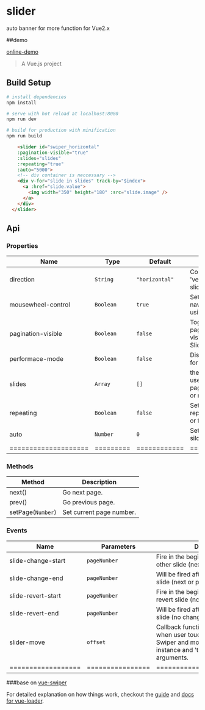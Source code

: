 # slider 
auto banner for more function for Vue2.x

##demo

[online-demo](https://cdn.rawgit.com/bajian/vue-slider/master/dist/demo2.html)

> A Vue.js project

## Build Setup

``` bash
# install dependencies
npm install

# serve with hot reload at localhost:8080
npm run dev

# build for production with minification
npm run build

```

```html
    <slider id="swiper_horizontal"
    :pagination-visible="true"
    :slides="slides"
    :repeating="true"
    :auto="5000">
    <!-- div container is neccessary -->
    <div v-for="slide in slides" track-by="$index">
      <a :href="slide.value">
        <img width="350" height="180" :src="slide.image" />
      </a>
    </div>
  </slider>
```

## Api
### Properties
| Name                 | Type      | Default      | Description                                                        |
|----------------------|-----------|--------------|--------------------------------------------------------------------|
| direction            | `String`  | `"horizontal"` | Could be 'horizontal' or 'vertical' (for vertical slider).         |
| mousewheel-control   | `Boolean` | `true`       | Set to true to enable navigation through slides using mouse wheel. |
| pagination-visible   | `Boolean` | `false`      | Toggle (hide/true) pagination container visibility when click on Slider's container    |
| performace-mode      | `Boolean` | `false`      | Disable advance effect for better performance.      
| slides      | `Array` | `[]`      | the banner data just be used to observe by pagination when you add or remove a child slide  
| repeating      | `Boolean` | `false`      | Set to true to enable repeating from last to first or first to last                 |
| auto      | `Number` | `0`      | Set to 0ms to disable silders auto change     |
| ==================== | ========= | ============ | =================== |

### Methods
| Method            | Description              |
|-------------------|--------------------------|
| next()            | Go next page.            |
| prev()            | Go previous page.        |
| setPage(`Number`) | Set current page number. |

### Events
| Name                            | Parameters | Description                                                                                                                                                  |
|--------------------|------------|--------------------------------------------------------------------------------------------------------------------------------------------------------------|
| slide-change-start | `pageNumber`     | Fire in the beginning of animation to other slide (next or previous).                                                                                        |
| slide-change-end   | `pageNumber`     | Will be fired after animation to other slide (next or previous).                                                                                             |
| slide-revert-start | `pageNumber`     | Fire in the beginning of animation to revert slide (no change).                                                                                              |
| slide-revert-end   | `pageNumber`     | Will be fired after animation to revert slide (no change).                                                                                                   |
| slider-move        | `offset`         | Callback function, will be executed when user touch and move finger over Swiper and move it. Receives swiper instance and 'touchmove' event as an arguments. |
| ================== | ================ | ============================ |

###base on
[vue-swiper](https://github.com/weilao/vue-swiper)

For detailed explanation on how things work, checkout the [guide](http://vuejs-templates.github.io/webpack/) and [docs for vue-loader](http://vuejs.github.io/vue-loader).
